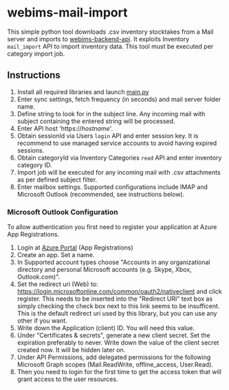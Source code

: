 # webims-mail-import
This simple python tool downloads .csv inventory stocktakes from a Mail server and imports to [webims-backend-api](https://github.com/zammitjohn/webims-backend-api). It exploits Inventory ```mail_import``` API to import inventory data. This tool must be executed per category import job.

## Instructions
1. Install all required libraries and launch [main.py](main.py)
2. Enter sync settings, fetch frequency (in seconds) and mail server folder name.
3. Define string to look for in the subject line. Any incoming mail with subject containing the entered string will be processed. 
4. Enter API host 'https://*hostname*'.
5. Obtain sessionId via Users ```login``` API and enter session key. It is recommend to use managed service accounts to avoid having expired sessions.
6. Obtain categoryId via Inventory Categories ```read``` API and enter inventory category ID.
7. Import job will be executed for any incoming mail with .csv attachments as per defined subject filter.
8. Enter mailbox settings. Supported configurations include IMAP and Microsoft Outlook (recommended, see instructions below).

### Microsoft Outlook Configuration
To allow authentication you first need to register your application at Azure App Registrations.

1. Login at [Azure Portal](https://portal.azure.com/#blade/Microsoft_AAD_RegisteredApps/ApplicationsListBlade) (App Registrations)
2. Create an app. Set a name.
3. In Supported account types choose "Accounts in any organizational directory and personal Microsoft accounts (e.g. Skype, Xbox, Outlook.com)".
4. Set the redirect uri (Web) to: https://login.microsoftonline.com/common/oauth2/nativeclient and click register. This needs to be inserted into the "Redirect URI" text box as simply checking the check box next to this link seems to be insufficent. This is the default redirect uri used by this library, but you can use any other if you want.
5. Write down the Application (client) ID. You will need this value.
6. Under "Certificates & secrets", generate a new client secret. Set the expiration preferably to never. Write down the value of the client secret created now. It will be hidden later on.
7. Under API Permissions, add delegated permissions for the following Microsoft Graph scopes (Mail.ReadWrite, offline_access, User.Read).
8. Then you need to login for the first time to get the access token that will grant access to the user resources.